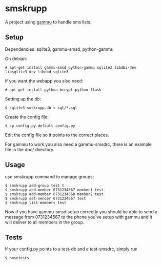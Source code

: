 # smskrupp

A project using [gammu](https://github.com/gammu/gammu) to handle sms lists.

## Setup

Dependencies: sqlite3, gammu-smsd, python-gammu

On debian:

    # apt-get install gammu-smsd python-gammu sqlite3 libdbi-dev libsqlite3-dev libdbd-sqlite3

If you want the webapp you also need:

    # apt-get install python-bcrypt python-flask

Setting up the db:

    $ sqlite3 smskrupp.db < sql/*.sql

Create the config file:
    
    $ cp config.py.default config.py

Edit the config file so it points to the correct places.

For gammu to work you also need a gammu-smsdrc, there is an example file in the doc/ directory.

## Usage

use smskrupp command to manage groups:

    $ smskrupp add-group test t
    $ smskrupp add-member 0731234567 member1 test
    $ smskrupp add-member 0731234568 member2 test
    $ smskrupp set-sender 0731234567 test
    $ smskrupp list-members test

Now if you have gammu-smsd setup correctly you should be able to send a message from 0731234567 to the phone you've setup with gammu and it will deliver to all members in the group.

## Tests

If your config.py points to a test-db and a test-smsdrc, simply run

    $ nosetests
